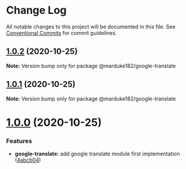 # Change Log

All notable changes to this project will be documented in this file.
See [Conventional Commits](https://conventionalcommits.org) for commit guidelines.

## [1.0.2](https://github.com/marduke182/foundry/compare/@marduke182/google-translate@1.0.1...@marduke182/google-translate@1.0.2) (2020-10-25)

**Note:** Version bump only for package @marduke182/google-translate





## [1.0.1](https://github.com/marduke182/foundry/compare/@marduke182/google-translate@1.0.0...@marduke182/google-translate@1.0.1) (2020-10-25)

**Note:** Version bump only for package @marduke182/google-translate

# [1.0.0](https://github.com/marduke182/foundry/compare/@marduke182/google-translate@1.0.0) (2020-10-25)


### Features

* **google-translate:** add google translate module first implementation ([4abcb04](https://github.com/marduke182/foundry/commit/4abcb045ded261674ab0936e0e59e959e01e3497))

